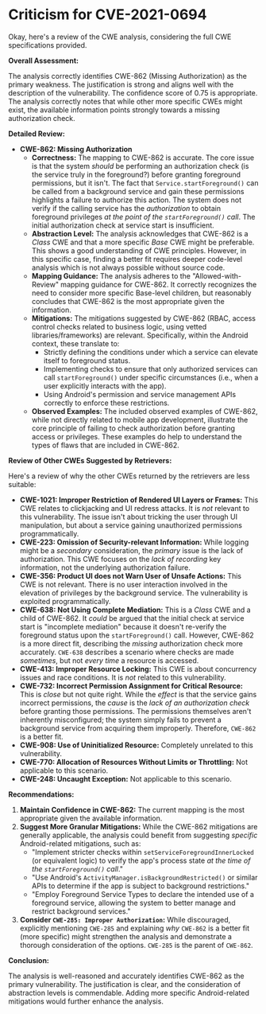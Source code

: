 # Criticism for CVE-2021-0694

Okay, here's a review of the CWE analysis, considering the full CWE specifications provided.

**Overall Assessment:**

The analysis correctly identifies CWE-862 (Missing Authorization) as the primary weakness.  The justification is strong and aligns well with the description of the vulnerability. The confidence score of 0.75 is appropriate.  The analysis correctly notes that while other more specific CWEs might exist, the available information points strongly towards a missing authorization check.

**Detailed Review:**

*   **CWE-862: Missing Authorization**
    *   **Correctness:** The mapping to CWE-862 is accurate. The core issue is that the system *should* be performing an authorization check (is the service truly in the foreground?) before granting foreground permissions, but it isn't.  The fact that `Service.startForeground()` can be called from a background service and gain these permissions highlights a failure to authorize this action. The system does not verify if the calling service has the *authorization* to obtain foreground privileges *at the point of the `startForeground()` call*. The initial authorization check at service start is insufficient.
    *   **Abstraction Level:** The analysis acknowledges that CWE-862 is a *Class* CWE and that a more specific *Base* CWE might be preferable. This shows a good understanding of CWE principles.  However, in this specific case, finding a better fit requires deeper code-level analysis which is not always possible without source code.
    *   **Mapping Guidance:** The analysis adheres to the "Allowed-with-Review" mapping guidance for CWE-862. It correctly recognizes the need to consider more specific Base-level children, but reasonably concludes that CWE-862 is the most appropriate given the information.
    *   **Mitigations:**  The mitigations suggested by CWE-862 (RBAC, access control checks related to business logic, using vetted libraries/frameworks) are relevant.  Specifically, within the Android context, these translate to:
        *   Strictly defining the conditions under which a service can elevate itself to foreground status.
        *   Implementing checks to ensure that only authorized services can call `startForeground()` under specific circumstances (i.e., when a user explicitly interacts with the app).
        *   Using Android's permission and service management APIs correctly to enforce these restrictions.
    *   **Observed Examples:** The included observed examples of CWE-862, while not directly related to mobile app development, illustrate the core principle of failing to check authorization before granting access or privileges.  These examples do help to understand the types of flaws that are included in CWE-862.

**Review of Other CWEs Suggested by Retrievers:**

Here's a review of why the other CWEs returned by the retrievers are less suitable:

*   **CWE-1021: Improper Restriction of Rendered UI Layers or Frames:**  This CWE relates to clickjacking and UI redress attacks. It is *not* relevant to this vulnerability. The issue isn't about tricking the user through UI manipulation, but about a service gaining unauthorized permissions programmatically.
*   **CWE-223: Omission of Security-relevant Information:**  While logging might be a *secondary* consideration, the *primary* issue is the lack of authorization. This CWE focuses on the *lack of recording* key information, not the underlying authorization failure.
*   **CWE-356: Product UI does not Warn User of Unsafe Actions:** This CWE is not relevant. There is no user interaction involved in the elevation of privileges by the background service. The vulnerability is exploited programmatically.
*   **CWE-638: Not Using Complete Mediation:** This is a *Class* CWE and a child of CWE-862. It *could* be argued that the initial check at service start is "incomplete mediation" because it doesn't re-verify the foreground status upon the `startForeground()` call. However, CWE-862 is a more direct fit, describing the *missing* authorization check more accurately.  `CWE-638` describes a scenario where checks are made *sometimes*, but not *every time* a resource is accessed.
*   **CWE-413: Improper Resource Locking:** This CWE is about concurrency issues and race conditions. It is *not* related to this vulnerability.
*   **CWE-732: Incorrect Permission Assignment for Critical Resource:**  This is *close* but not quite right. While the *effect* is that the service gains incorrect permissions, the *cause* is the *lack of an authorization check* before granting those permissions. The permissions themselves aren't inherently misconfigured; the system simply fails to prevent a background service from acquiring them improperly. Therefore, `CWE-862` is a better fit.
*   **CWE-908: Use of Uninitialized Resource:**  Completely unrelated to this vulnerability.
*   **CWE-770: Allocation of Resources Without Limits or Throttling:** Not applicable to this scenario.
*   **CWE-248: Uncaught Exception:** Not applicable to this scenario.

**Recommendations:**

1.  **Maintain Confidence in CWE-862:** The current mapping is the most appropriate given the available information.
2.  **Suggest More Granular Mitigations:** While the CWE-862 mitigations are generally applicable, the analysis could benefit from suggesting *specific* Android-related mitigations, such as:
    *   "Implement stricter checks within `setServiceForegroundInnerLocked` (or equivalent logic) to verify the app's process state *at the time of the `startForeground()` call*."
    *   "Use Android's `ActivityManager.isBackgroundRestricted()` or similar APIs to determine if the app is subject to background restrictions."
    *   "Employ Foreground Service Types to declare the intended use of a foreground service, allowing the system to better manage and restrict background services."
3.  **Consider `CWE-285: Improper Authorization`:**  While discouraged, explicitly mentioning `CWE-285` and explaining *why* `CWE-862` is a better fit (more specific) might strengthen the analysis and demonstrate a thorough consideration of the options.  `CWE-285` is the parent of `CWE-862`.

**Conclusion:**

The analysis is well-reasoned and accurately identifies CWE-862 as the primary vulnerability. The justification is clear, and the consideration of abstraction levels is commendable.  Adding more specific Android-related mitigations would further enhance the analysis.
